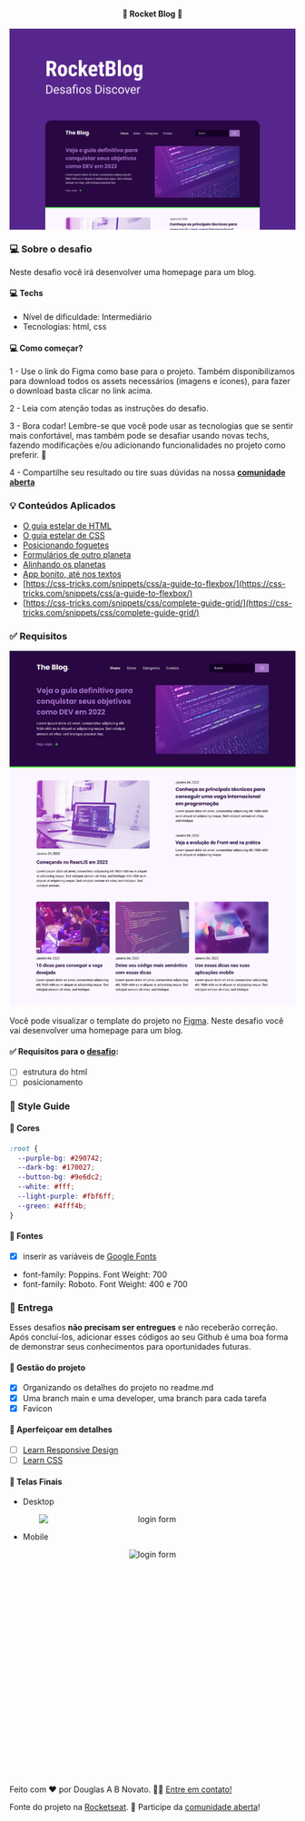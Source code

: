 <h4 align="center"> 
	🚧 Rocket Blog 🚀
</h4>

<p align="center" style="display: flex; align-items: flex-start; justify-content: center;">
  <img alt="rocket blog" title="#rocket-blog" src="./.github/tela.png">
</p>    

### 💻 Sobre o desafio 

Neste desafio você irá desenvolver uma homepage para um blog.

#### 💻 Techs

- Nível de dificuldade: Intermediário
- Tecnologias: html, css

#### 💻 Como começar? 

1 - Use o link do Figma como base para o projeto. Também disponibilizamos para download todos os assets necessários (imagens e ícones), para fazer o download basta clicar no link acima.  

2 - Leia com atenção todas as instruções do desafio.

3 - Bora codar! Lembre-se que você pode usar as tecnologias que se sentir mais confortável, mas também pode se desafiar usando novas techs, fazendo modificações e/ou adicionando funcionalidades no projeto como preferir. 🚀

4 - Compartilhe seu resultado ou tire suas dúvidas na nossa [**comunidade aberta**](https://discord.gg/bacwY2gDCF)  

### 💡 Conteúdos Aplicados

- [O guia estelar de HTML](https://app.rocketseat.com.br/node/o-guia-estelar-de-html)
- [O guia estelar de CSS](https://app.rocketseat.com.br/node/o-guia-estelar-de-css)
- [Posicionando foguetes](https://app.rocketseat.com.br/node/posicionando-foguetes)
- [Formulários de outro planeta](https://app.rocketseat.com.br/node/formularios-de-outro-planeta)
- [Alinhando os planetas](https://app.rocketseat.com.br/node/flexbox)
- [App bonito, até nos textos](https://app.rocketseat.com.br/node/flexbox)
- [https://css-tricks.com/snippets/css/a-guide-to-flexbox/](https://css-tricks.com/snippets/css/a-guide-to-flexbox/)
- [https://css-tricks.com/snippets/css/complete-guide-grid/](https://css-tricks.com/snippets/css/complete-guide-grid/)

### ✅ **Requisitos**

![desktop.png](./.github/desktop.png)

Você pode visualizar o template do projeto no [Figma](https://www.figma.com/file/r4CsL6MPTAvE7EvJXjhFK4/DD-RocketBlog/duplicate). Neste desafio você vai desenvolver uma homepage para um blog.

#### ✅ **Requisitos para o [desafio](https://efficient-sloth-d85.notion.site/Desafio-RocketBlog-807e38809814423e80469b080444db5e):**

- [ ] estrutura do html
- [ ] posicionamento

### 🎨 Style Guide

#### 🎨 Cores
 
```css
:root {
  --purple-bg: #290742;
  --dark-bg: #170027;
  --button-bg: #9e6dc2;
  --white: #fff;
  --light-purple: #fbf6ff;
  --green: #4fff4b;
}
```

#### 🎨 Fontes

- [x] inserir as variáveis de [Google Fonts](https://fonts.google.com/)
- font-family: Poppins. Font Weight: 700
- font-family: Roboto. Font Weight: 400 e 700
 
### 📅 Entrega
 
Esses desafios **não precisam ser entregues** e não receberão correção. Após concluí-los, adicionar esses códigos ao seu Github é uma boa forma de demonstrar seus conhecimentos para oportunidades futuras.

#### 📅 Gestão do projeto

- [x] Organizando os detalhes do projeto no readme.md
- [x] Uma branch main e uma developer, uma branch para cada tarefa
- [x] Favicon

#### 📅 Aperfeiçoar em detalhes

- [ ] [Learn Responsive Design](https://web.dev/learn/design/)
- [ ] [Learn CSS](https://web.dev/learn/css/)

#### 📅 Telas Finais

- Desktop

<p align="center" style="display: flex; align-items: flex-start; justify-content: center;">
  <img alt="login form" title="#login-form" src="./.github/versao-0.4.2.jpg" width="400px"> 
</p>  

- Mobile

<p align="center" style="display: flex; align-items: flex-start; justify-content: center;">
  <img alt="login form" title="#rocketnews" src="./.github/versao-mobile-0.3.jpg" height="400px"> 
</p>  

Feito com ❤️ por Douglas A B Novato. 👋🏽 [Entre em contato!](https://www.linkedin.com/in/douglasabnovato/)
 
Fonte do projeto na [Rocketseat](https://www.rocketseat.com.br/). 👋 Participe da [comunidade aberta](https://discord.gg/bacwY2gDCF)!